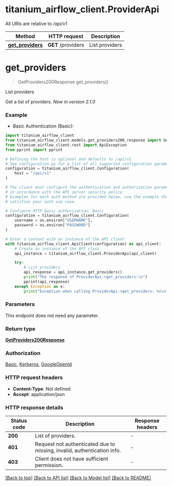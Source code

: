 # titanium_airflow_client.ProviderApi

All URIs are relative to */api/v1*

Method | HTTP request | Description
------------- | ------------- | -------------
[**get_providers**](ProviderApi.md#get_providers) | **GET** /providers | List providers


# **get_providers**
> GetProviders200Response get_providers()

List providers

Get a list of providers.  *New in version 2.1.0* 

### Example

* Basic Authentication (Basic):

```python
import titanium_airflow_client
from titanium_airflow_client.models.get_providers200_response import GetProviders200Response
from titanium_airflow_client.rest import ApiException
from pprint import pprint

# Defining the host is optional and defaults to /api/v1
# See configuration.py for a list of all supported configuration parameters.
configuration = titanium_airflow_client.Configuration(
    host = "/api/v1"
)

# The client must configure the authentication and authorization parameters
# in accordance with the API server security policy.
# Examples for each auth method are provided below, use the example that
# satisfies your auth use case.

# Configure HTTP basic authorization: Basic
configuration = titanium_airflow_client.Configuration(
    username = os.environ["USERNAME"],
    password = os.environ["PASSWORD"]
)

# Enter a context with an instance of the API client
with titanium_airflow_client.ApiClient(configuration) as api_client:
    # Create an instance of the API class
    api_instance = titanium_airflow_client.ProviderApi(api_client)

    try:
        # List providers
        api_response = api_instance.get_providers()
        print("The response of ProviderApi->get_providers:\n")
        pprint(api_response)
    except Exception as e:
        print("Exception when calling ProviderApi->get_providers: %s\n" % e)
```



### Parameters

This endpoint does not need any parameter.

### Return type

[**GetProviders200Response**](GetProviders200Response.md)

### Authorization

[Basic](../README.md#Basic), [Kerberos](../README.md#Kerberos), [GoogleOpenId](../README.md#GoogleOpenId)

### HTTP request headers

 - **Content-Type**: Not defined
 - **Accept**: application/json

### HTTP response details

| Status code | Description | Response headers |
|-------------|-------------|------------------|
**200** | List of providers. |  -  |
**401** | Request not authenticated due to missing, invalid, authentication info. |  -  |
**403** | Client does not have sufficient permission. |  -  |

[[Back to top]](#) [[Back to API list]](../README.md#documentation-for-api-endpoints) [[Back to Model list]](../README.md#documentation-for-models) [[Back to README]](../README.md)

